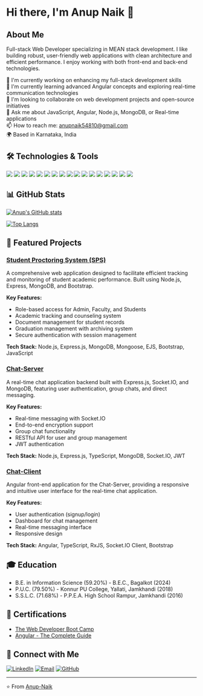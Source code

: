 # Hi there, I'm Anup Naik 👋

## About Me
Full-stack Web Developer specializing in MEAN stack development. I like building robust, user-friendly web applications with clean architecture and efficient performance. I enjoy working with both front-end and back-end technologies.

🔭 I'm currently working on enhancing my full-stack development skills  
🌱 I'm currently learning advanced Angular concepts and exploring real-time communication technologies  
👯 I'm looking to collaborate on web development projects and open-source initiatives  
💬 Ask me about JavaScript, Angular, Node.js, MongoDB, or Real-time applications  
📫 How to reach me: anupnaik54810@gmail.com  
🌍 Based in Karnataka, India  

## 🛠️ Technologies & Tools
![](https://img.shields.io/badge/Code-JavaScript-informational?style=flat&logo=javascript&logoColor=white&color=2bbc8a)
![](https://img.shields.io/badge/Code-TypeScript-informational?style=flat&logo=typescript&logoColor=white&color=2bbc8a)
![](https://img.shields.io/badge/Code-HTML5-informational?style=flat&logo=html5&logoColor=white&color=2bbc8a)
![](https://img.shields.io/badge/Code-CSS3-informational?style=flat&logo=css3&logoColor=white&color=2bbc8a)
![](https://img.shields.io/badge/Framework-Angular-informational?style=flat&logo=angular&logoColor=white&color=2bbc8a)
![](https://img.shields.io/badge/Framework-Express-informational?style=flat&logo=express&logoColor=white&color=2bbc8a)
![](https://img.shields.io/badge/Code-Bootstrap-informational?style=flat&logo=bootstrap&logoColor=white&color=2bbc8a)
![](https://img.shields.io/badge/Code-SASS-informational?style=flat&logo=sass&logoColor=white&color=2bbc8a)
![](https://img.shields.io/badge/Code-RxJS-informational?style=flat&logo=reactivex&logoColor=white&color=2bbc8a)
![](https://img.shields.io/badge/Runtime-NodeJS-informational?style=flat&logo=node.js&logoColor=white&color=2bbc8a)
![](https://img.shields.io/badge/DB-MongoDB-informational?style=flat&logo=mongodb&logoColor=white&color=2bbc8a)
![](https://img.shields.io/badge/API-REST-informational?style=flat&logo=fastapi&logoColor=white&color=2bbc8a)
![](https://img.shields.io/badge/API-GraphQL-informational?style=flat&logo=graphql&logoColor=white&color=2bbc8a)
![](https://img.shields.io/badge/API-Socket.IO-informational?style=flat&logo=socket.io&logoColor=white&color=2bbc8a)
![](https://img.shields.io/badge/Template-EJS-informational?style=flat&logo=ejs&logoColor=white&color=2bbc8a)
![](https://img.shields.io/badge/Tools-Git-informational?style=flat&logo=git&logoColor=white&color=2bbc8a)
![](https://img.shields.io/badge/Tools-Postman-informational?style=flat&logo=postman&logoColor=white&color=2bbc8a)

## 📊 GitHub Stats
[![Anup's GitHub stats](https://github-readme-stats.vercel.app/api?username=Anup-Naik&show_icons=true&theme=radical)](https://github.com/Anup-Naik)

[![Top Langs](https://github-readme-stats.vercel.app/api/top-langs/?username=Anup-Naik&layout=compact&theme=radical)](https://github.com/Anup-Naik)

## 🌟 Featured Projects

### [Student Proctoring System (SPS)](https://github.com/Anup-Naik/SPS)
A comprehensive web application designed to facilitate efficient tracking and monitoring of student academic performance. Built using Node.js, Express, MongoDB, and Bootstrap.

**Key Features:**
- Role-based access for Admin, Faculty, and Students
- Academic tracking and counseling system
- Document management for student records
- Graduation management with archiving system
- Secure authentication with session management

**Tech Stack:** Node.js, Express.js, MongoDB, Mongoose, EJS, Bootstrap, JavaScript

### [Chat-Server](https://github.com/Anup-Naik/Chat-Server)
A real-time chat application backend built with Express.js, Socket.IO, and MongoDB, featuring user authentication, group chats, and direct messaging.

**Key Features:**
- Real-time messaging with Socket.IO
- End-to-end encryption support
- Group chat functionality
- RESTful API for user and group management
- JWT authentication

**Tech Stack:** Node.js, Express.js, TypeScript, MongoDB, Socket.IO, JWT

### [Chat-Client](https://github.com/Anup-Naik/Chat-Client)
Angular front-end application for the Chat-Server, providing a responsive and intuitive user interface for the real-time chat application.

**Key Features:**
- User authentication (signup/login)
- Dashboard for chat management
- Real-time messaging interface
- Responsive design

**Tech Stack:** Angular, TypeScript, RxJS, Socket.IO Client, Bootstrap

## 🎓 Education
- B.E. in Information Science (59.20%) - B.E.C., Bagalkot (2024)
- P.U.C. (79.50%) - Konnur PU College, Yallati, Jamkhandi (2018)
- S.S.L.C. (71.68%) - P.P.E.A. High School Rampur, Jamkhandi (2016)

## 📜 Certifications
- [The Web Developer Boot Camp](https://www.udemy.com/certificate/UC-5cca9da4-7354-4f8b-adab-3e244ac35e7a/)
- [Angular - The Complete Guide](https://www.udemy.com/certificate/UC-a2e5b19d-c06b-492f-b67d-f4db0818214e/)

## 🔗 Connect with Me
[![LinkedIn](https://img.shields.io/badge/LinkedIn-0077B5?style=for-the-badge&logo=linkedin&logoColor=white)](https://www.linkedin.com/in/anup-naik-607050196)
[![Email](https://img.shields.io/badge/Email-D14836?style=for-the-badge&logo=gmail&logoColor=white)](mailto:anupnaik54810@gmail.com)
[![GitHub](https://img.shields.io/badge/GitHub-100000?style=for-the-badge&logo=github&logoColor=white)](https://github.com/Anup-Naik)

---

⭐️ From [Anup-Naik](https://github.com/Anup-Naik)
